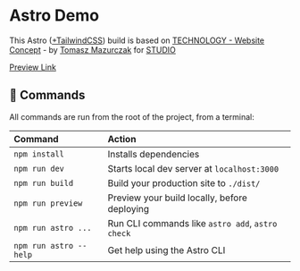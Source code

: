 # Astro Demo

This Astro ([+TailwindCSS](https://tailwindcss.com/)) build is based on [TECHNOLOGY - Website Concept](https://dribbble.com/shots/20370316-TECHNOLOGY-Website-Concept) - by [Tomasz Mazurczak](https://dribbble.com/thomsoon_com) for [STUDIO](https://dribbble.com/studiodesignapp)

[Preview Link](https://tangerine-tulumba-e9faa0.netlify.app/)

## 🧞 Commands

All commands are run from the root of the project, from a terminal:

| Command                | Action                                           |
| :--------------------- | :----------------------------------------------- |
| `npm install`          | Installs dependencies                            |
| `npm run dev`          | Starts local dev server at `localhost:3000`      |
| `npm run build`        | Build your production site to `./dist/`          |
| `npm run preview`      | Preview your build locally, before deploying     |
| `npm run astro ...`    | Run CLI commands like `astro add`, `astro check` |
| `npm run astro --help` | Get help using the Astro CLI                     |
